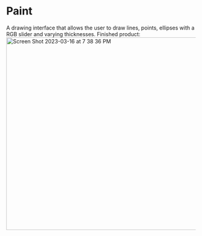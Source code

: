 # Paint
A drawing interface that allows the user to draw lines, points, ellipses with a RGB slider and varying thicknesses.
Finished product: 
<img width="512" alt="Screen Shot 2023-03-16 at 7 38 36 PM" src="https://user-images.githubusercontent.com/108373760/225775666-ca15b7b2-a71a-478f-a51d-bf206926c1de.png">
